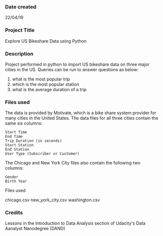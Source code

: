 ### Date created
22/04/19

### Project Title
Explore US Bikeshare Data using Python

### Description
Project performed in python to import US bikeshare data on three major cities in the US. Queries can be run to answer questions as below:

1) what is the most popular trip
2) which is the most popular station
3) what is the average duration of a trip

### Files used
The data is provided by Motivate, which is a bike share system provider for many cities in the United States. The data files for all three cities contain the same six columns:

    Start Time
    End Time
    Trip Duration (in seconds)
    Start Station
    End Station
    User Type (Subscriber or Customer)

The Chicago and New York City files also contain the following two columns:

    Gender
    Birth Year

Files used

chicago.csv
new_york_city.csv
washington.csv

### Credits

Lessons in the Introduction to Data Analysis section of Udacity's Data Aanalyst Nanodegree (DAND)

